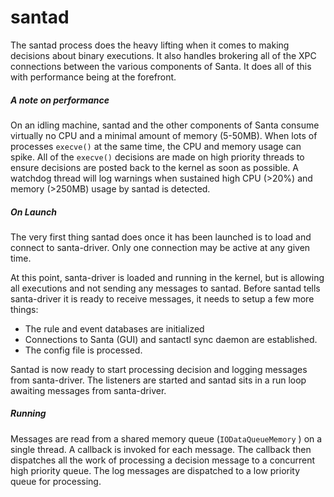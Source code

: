 # santad

The santad process does the heavy lifting when it comes to making decisions about binary executions. It also handles brokering all of the XPC connections between the various components of Santa. It does all of this with performance being at the forefront. 

##### A note on performance

On an idling machine, santad and the other components of Santa consume virtually no CPU and a minimal amount of memory (5-50MB). When lots of processes `execve()` at the same time, the CPU and memory usage can spike. All of the `execve()` decisions are made on high priority threads to ensure decisions are posted back to the kernel as soon as possible. A watchdog thread will log warnings when sustained high CPU (>20%) and memory (>250MB) usage by santad is detected.

##### On Launch

The very first thing santad does once it has been launched is to load and connect to santa-driver. Only one connection may be active at any given time.

At this point, santa-driver is loaded and running in the kernel, but is allowing all executions and not sending any messages to santad. Before santad tells santa-driver it is ready to receive messages, it needs to setup a few more things:

* The rule and event databases are initialized
* Connections to Santa (GUI) and santactl sync daemon are established. 
* The config file is processed.

Santad is now ready to start processing decision and logging messages from santa-driver. The listeners are started and santad sits in a run loop awaiting messages from santa-driver. 

##### Running

Messages are read from a shared memory queue (`IODataQueueMemory` ) on a single thread. A callback is invoked for each message. The callback then dispatches all the work of processing a decision message to a concurrent high priority queue. The log messages are dispatched to a low priority queue for processing.